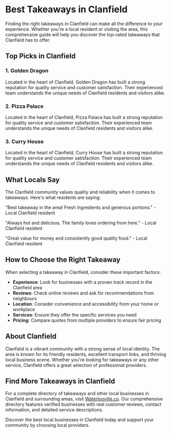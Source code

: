 # Best Takeaways in Clanfield

Finding the right takeaways in Clanfield can make all the difference to your experience. Whether you're a local resident or visiting the area, this comprehensive guide will help you discover the top-rated takeaways that Clanfield has to offer.

## Top Picks in Clanfield

### 1. Golden Dragon
Located in the heart of Clanfield, Golden Dragon has built a strong reputation for quality service and customer satisfaction. Their experienced team understands the unique needs of Clanfield residents and visitors alike.

### 2. Pizza Palace
Located in the heart of Clanfield, Pizza Palace has built a strong reputation for quality service and customer satisfaction. Their experienced team understands the unique needs of Clanfield residents and visitors alike.

### 3. Curry House
Located in the heart of Clanfield, Curry House has built a strong reputation for quality service and customer satisfaction. Their experienced team understands the unique needs of Clanfield residents and visitors alike.

## What Locals Say

The Clanfield community values quality and reliability when it comes to takeaways. Here's what residents are saying:

"Best takeaway in the area! Fresh ingredients and generous portions." - Local Clanfield resident

"Always hot and delicious. The family loves ordering from here." - Local Clanfield resident

"Great value for money and consistently good quality food." - Local Clanfield resident

## How to Choose the Right Takeaway

When selecting a takeaway in Clanfield, consider these important factors:

- **Experience**: Look for businesses with a proven track record in the Clanfield area
- **Reviews**: Check online reviews and ask for recommendations from neighbours
- **Location**: Consider convenience and accessibility from your home or workplace
- **Services**: Ensure they offer the specific services you need
- **Pricing**: Compare quotes from multiple providers to ensure fair pricing

## About Clanfield

Clanfield is a vibrant community with a strong sense of local identity. The area is known for its friendly residents, excellent transport links, and thriving local business scene. Whether you're looking for takeaways or any other service, Clanfield offers a great selection of professional providers.

## Find More Takeaways in Clanfield

For a complete directory of takeaways and other local businesses in Clanfield and surrounding areas, visit [Waterlooville.co](https://waterlooville.co). Our comprehensive directory features verified businesses with real customer reviews, contact information, and detailed service descriptions.

Discover the best local businesses in Clanfield today and support your community by choosing local providers.

